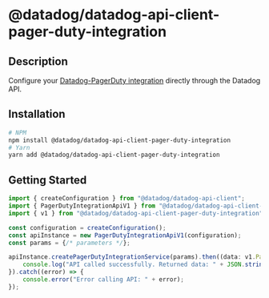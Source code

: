 # @datadog/datadog-api-client-pager-duty-integration

## Description

Configure your [Datadog-PagerDuty integration](https://docs.datadoghq.com/integrations/pagerduty/)
directly through the Datadog API.

## Installation

```sh
# NPM
npm install @datadog/datadog-api-client-pager-duty-integration
# Yarn
yarn add @datadog/datadog-api-client-pager-duty-integration
```

## Getting Started
```ts
import { createConfiguration } from "@datadog/datadog-api-client";
import { PagerDutyIntegrationApiV1 } from "@datadog/datadog-api-client-pager-duty-integration";
import { v1 } from "@datadog/datadog-api-client-pager-duty-integration";

const configuration = createConfiguration();
const apiInstance = new PagerDutyIntegrationApiV1(configuration);
const params = {/* parameters */};

apiInstance.createPagerDutyIntegrationService(params).then((data: v1.PagerDutyServiceName) => {
    console.log("API called successfully. Returned data: " + JSON.stringify(data));
}).catch((error) => {
    console.error("Error calling API: " + error);
});
```